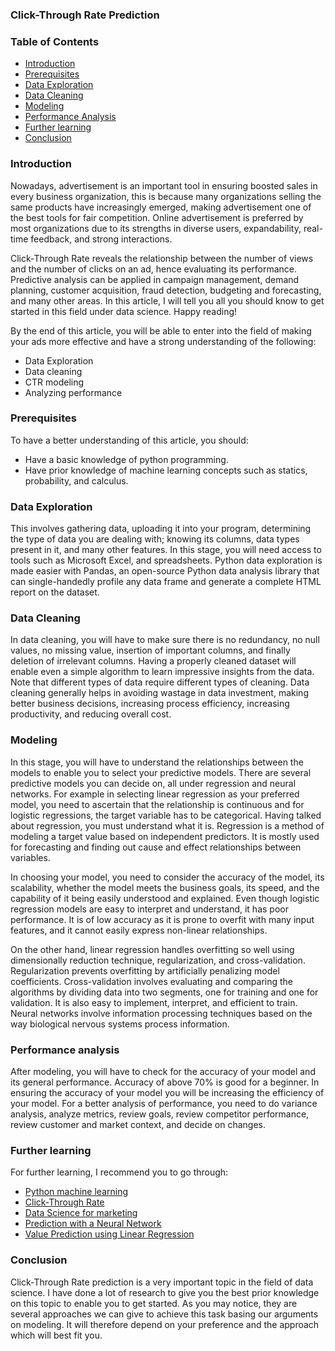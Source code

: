### Click-Through Rate Prediction

### Table of Contents

- [Introduction](#introduction)
- [Prerequisites](#prerequisites)
- [Data 
 Exploration](#data-exploration)
- [Data Cleaning](#data-cleaning)
- [Modeling](#modeling)
- [Performance 
 Analysis](#performance-analysis)
- [Further learning](#further-learning)
- [Conclusion](#conclusion)

### Introduction

Nowadays, advertisement is an important tool in ensuring boosted sales in every business organization, this is because many organizations selling the same products have increasingly emerged, making advertisement one of the best tools for fair competition. Online advertisement is preferred by most organizations due to its strengths in diverse users, expandability, real-time feedback, and strong interactions. 

Click-Through Rate reveals the relationship between the number of views and the number of clicks on an ad, hence evaluating its performance. Predictive analysis can be applied in campaign management, demand planning, customer acquisition, fraud detection, budgeting and forecasting, and many other areas. In this article, I will tell you all you should know to get started in this field under data science. Happy reading!

By the end of this article, you will be able to enter into the field of making your ads more effective and have a strong understanding of the following:

- Data    Exploration
- Data cleaning
- CTR modeling
- Analyzing performance

### Prerequisites

To have a better understanding of this article, you should:
-	Have a basic knowledge of python programming.
-	Have prior knowledge of machine learning concepts such as statics, probability, and calculus.

### Data Exploration

This involves gathering data, uploading it into your program, determining the type of data you are dealing with; knowing its columns, data types present in it, and many other features. In this stage, you will need access to tools such as Microsoft Excel, and spreadsheets. Python data exploration is made easier with Pandas, an open-source Python data analysis library that can single-handedly profile any data frame and generate a complete HTML report on the dataset.

### Data Cleaning

In data cleaning, you will have to make sure there is no redundancy, no null values, no missing value, insertion of important columns, and finally deletion of irrelevant columns. Having a properly cleaned dataset will enable even a simple algorithm to learn impressive insights from the data. Note that different types of data require different types of cleaning. Data cleaning generally helps in avoiding wastage in data investment, making better business decisions, increasing process efficiency, increasing productivity, and reducing overall cost. 

### Modeling

In this stage, you will have to understand the relationships between the models to enable you to select your predictive models. There are several predictive models you can decide on, all under regression and neural networks. For example in selecting linear regression as your preferred model, you need to ascertain that the relationship is continuous and for logistic regressions, the target variable has to be categorical. Having talked about regression, you must understand what it is. Regression is a method of modeling a target value based on independent predictors. It is mostly used for forecasting and finding out cause and effect relationships between variables.

In choosing your model, you need to consider the accuracy of the model, its scalability, whether the model meets the business goals, its speed, and the capability of it being easily understood and explained. Even though logistic regression models are easy to interpret and understand, it has poor performance. It is of low accuracy as it is prone to overfit with many input features, and it cannot easily express non-linear relationships. 

On the other hand, linear regression handles overfitting so well using dimensionally reduction technique, regularization, and cross-validation. Regularization prevents overfitting by artificially penalizing model coefficients. Cross-validation involves evaluating and comparing the algorithms by dividing data into two segments, one for training and one for validation. It is also easy to implement, interpret, and efficient to train. Neural networks involve information processing techniques based on the way biological nervous systems process information.

### Performance analysis

After modeling, you will have to check for the accuracy of your model and its general performance. Accuracy of above 70% is good for a beginner. In ensuring the accuracy of your model you will be increasing the efficiency of your model. For a better analysis of performance, you need to do variance analysis, analyze metrics, review goals, review competitor performance, review customer and market context, and decide on changes.

### Further learning

For further learning, I recommend you to go through:

-	[Python machine learning](https://www.youtube.com/watch?v=7eh4d6sabA0&t=457s)
-	[Click-Through Rate](https://www.youtube.com/watch?v=W9tfSuY-3L0)
-	[Data Science for marketing](https://www.youtube.com/watch?v=A0fn0XWl4kQ&t=1284s)
-	[Prediction with a Neural Network](https://www.youtube.com/watch?v=hAlGqT3Xpus)
-	[Value Prediction using Linear Regression](https://www.youtube.com/watch?v=A6jKo7OjAKw)

### Conclusion

Click-Through Rate prediction is a very important topic in the field of data science. I have done a lot of research to give you the best prior knowledge on this topic to enable you to get started. As you may notice, they are several approaches we can give to achieve this task basing our arguments on modeling. It will therefore depend on your preference and the approach which will best fit you.
